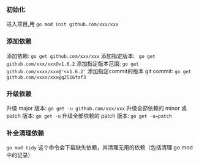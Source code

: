 ### 初始化

进入项目,用 `go mod init github.com/xxx/xxx`

### 添加依赖

添加依赖:  `go get github.com/xxx/xxx`
添加指定版本: ` go get github.com/xxx/xxx@v1.6.2`
添加指定版本范围:  `go get github.com/xxxx/xxx@'<v1.6.2'`
添加指定commit的版本 git commit:  `go get github.com/xxxx/xxx@q2516faf3`

### 升级依赖

升级 major 版本: `go get -u github.com/xxx/xxx`
升级全部依赖的 minor 或 patch 版本: `go get -u`
升级全部依赖的 patch 版本: `go get -u=patch`

### 补全清理依赖

`go mod tidy` 这个命令会下载缺失依赖，并清理无用的依赖（包括清理 go.mod 中的记录）
